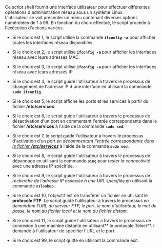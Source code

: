 Ce script shell fournit une interface utilisateur pour effectuer
différentes opérations d'administration réseau sous un système Linux.  
L'utilisateur se voit présenter un menu contenant diverses options
numérotées de 1 à 99. En fonction du choix effectué, le script procède à
l'exécution d'actions variées.

- Si le choix est 1, le script utilise la commande **`ifconfig -a`**
  pour afficher toutes les interfaces réseau disponibles.


- Si le choix est 2, le script utilise **`ifconfig -a`** pour afficher
  les interfaces réseau avec leurs adresses MAC.


- Si le choix est 3, le script utilise **`ifconfig -a`** pour afficher
  les interfaces réseau avec leurs adresses IP.


- Si le choix est 4, le script guide l'utilisateur à travers le
  processus de changement de l'adresse IP d'une interface en utilisant
  la commande **`sudo ifconfig`**.


- Si le choix est 5, le script affiche les ports et les services à
  partir du fichier **/etc/services**.


- Si le choix est 6, le script guide l'utilisateur à travers le
  processus de désactivation d'un port en commentant l'entrée
  correspondante dans le fichier **/etc/services** à l'aide de la
  commande **`sudo sed`**.


- Si le choix est 7, le script guide l'utilisateur à travers le
  processus d'activation d'un port *<u>en d</u><u>é</u><u>commentant
  l'entr</u><u>é</u><u>e correspondante dans le fichier
  </u>****<u>/etc/services</u>*** à l'aide de la commande
  **`sudo sed`**.


- Si le choix est 8, le script guide l'utilisateur à travers le
  processus de dépannage en utilisant la commande **`ping`** pour
  *tester la connectivité* avec une adresse IP spécifiée.


- Si le choix est 9, le script guide l'utilisateur à travers le
  processus de *recherche de l'adresse IP associée à une URL spécifiée*
  en utilisant la commande **`nslookup`**.


- Si le choix est 10, l’objectif est de transférer un fichier en
  utilisant le **protocole FTP**. Le script guide l'utilisateur à
  travers le processus *en demandant l'URL du serveur FTP, le port, le
  nom d'utilisateur, le mot de passe, le nom du fichier local et le nom
  du fichier distant.*


- Si le choix est 11, le script guide l'utilisateur à travers le
  processus de connexion à une machine distante en utilisant** le
  protocole Telnet**. Il demande à l'utilisateur de spécifier l'URL et
  le port.


- Si le choix est 99, le script quitte en utilisant la commande exit.

